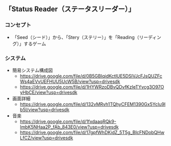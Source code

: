 ## 「Status Reader（ステータスリーダー）」

### コンセプト

- 「Seed（シード）」から、「Stery（ステリー）」を「Reading（リーディング）」するゲーム

### システム

- 簡易システム構成図
  - https://drive.google.com/file/d/0B5GBIqidKctlUE5DSlVJcFJsQUZFcWs4aEVvUEFHUU5UcW5B/view?usp=drivesdk
  - https://drive.google.com/file/d/1HYWRzoDBvQDvfKzIeTYvcg3O97OyHbCE/view?usp=drivesdk
- 画面詳細
  - https://drive.google.com/file/d/132vMRvh1TQhyCFEM1390Gx5YcIu9lb5I/view?usp=drivesdk
- 音楽
  - https://drive.google.com/file/d/1fxdaaqRQk9-lmbK5NHaa2P_fAb_843E0/view?usp=drivesdk
  - https://drive.google.com/file/d/17gpfWhDKidZ_5T5g_BIcFNDobQHwLfCZ/view?usp=drivesdk
